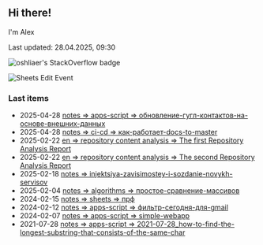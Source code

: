 ## Hi there!

I'm Alex

Last updated: 28.04.2025, 09:30

![oshliaer's StackOverflow badge](https://stackexchange.com/users/flair/1484496.png)

![Sheets Edit Event](https://en1t1jt2c6ghd7u.m.pipedream.net)

### Last items

- 2025-04-28 [notes => apps-script => обновление-гугл-контактов-на-основе-внешних-данных](docs/notes/apps-script/обновление-гугл-контактов-на-основе-внешних-данных.md)
- 2025-04-28 [notes => ci-cd => как-работает-docs-to-master](docs/notes/ci-cd/как-работает-docs-to-master.md)
- 2025-02-22 [en => repository content analysis => The first Repository Analysis Report](docs/en/repository%20content%20analysis/The%20first%20Repository%20Analysis%20Report.md)
- 2025-02-22 [en => repository content analysis => The second Repository Analysis Report](docs/en/repository%20content%20analysis/The%20second%20Repository%20Analysis%20Report.md)
- 2025-02-18 [notes => injektsiya-zavisimostey-i-sozdanie-novykh-servisov](docs/notes/injektsiya-zavisimostey-i-sozdanie-novykh-servisov.md)
- 2025-02-04 [notes => algorithms => простое-сравнение-массивов](docs/notes/algorithms/простое-сравнение-массивов.md)
- 2024-02-15 [notes => sheets => прф](docs/notes/sheets/прф.md)
- 2024-02-12 [notes => apps-script => фильтр-сегодня-для-gmail](docs/notes/apps-script/фильтр-сегодня-для-gmail.md)
- 2024-02-07 [notes => apps-script => simple-webapp](docs/notes/apps-script/simple-webapp.md)
- 2021-07-28 [notes => apps-script => 2021-07-28_how-to-find-the-longest-substring-that-consists-of-the-same-char](docs/notes/apps-script/2021-07-28_how-to-find-the-longest-substring-that-consists-of-the-same-char.md)
